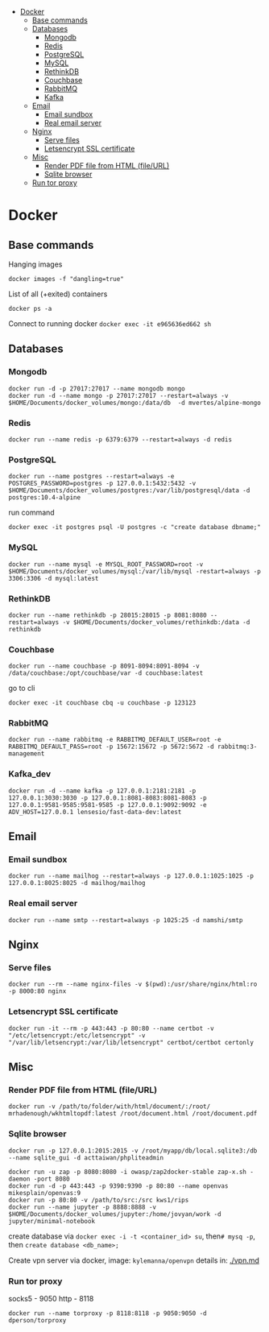 
<!-- TOC -->

- [Docker](#docker)
    - [Base commands](#base-commands)
    - [Databases](#databases)
        - [Mongodb](#mongodb)
        - [Redis](#redis)
        - [PostgreSQL](#postgresql)
        - [MySQL](#mysql)
        - [RethinkDB](#rethinkdb)
        - [Couchbase](#couchbase)
        - [RabbitMQ](#rabbitmq)
        - [Kafka](#Kafka_dev)
    - [Email](#email)
        - [Email sundbox](#email-sundbox)
        - [Real email server](#real-email-server)
    - [Nginx](#nginx)
        - [Serve files](#serve-files)
        - [Letsencrypt SSL certificate](#letsencrypt-ssl-certificate)
    - [Misc](#misc)
        - [Render PDF file from HTML (file/URL)](#render-pdf-file-from-html-fileurl)
        - [Sqlite browser](#sqlite-browser)
    - [Run tor proxy](#run-tor-proxy)

<!-- /TOC -->
# Docker


## Base commands

Hanging images

`docker images -f "dangling=true"`

List of all (+exited) containers

`docker ps -a`

Connect to running docker
`docker exec -it e965636ed662 sh`

## Databases

### Mongodb

```
docker run -d -p 27017:27017 --name mongodb mongo
docker run -d --name mongo -p 27017:27017 --restart=always -v $HOME/Documents/docker_volumes/mongo:/data/db  -d mvertes/alpine-mongo
```

### Redis
```
docker run --name redis -p 6379:6379 --restart=always -d redis
```

### PostgreSQL
```
docker run --name postgres --restart=always -e POSTGRES_PASSWORD=postgres -p 127.0.0.1:5432:5432 -v $HOME/Documents/docker_volumes/postgres:/var/lib/postgresql/data -d postgres:10.4-alpine
```
run command
```
docker exec -it postgres psql -U postgres -c "create database dbname;"
```
### MySQL
```
docker run --name mysql -e MYSQL_ROOT_PASSWORD=root -v $HOME/Documents/docker_volumes/mysql:/var/lib/mysql -restart=always -p 3306:3306 -d mysql:latest
```
### RethinkDB
```
docker run --name rethinkdb -p 28015:28015 -p 8081:8080 --restart=always -v $HOME/Documents/docker_volumes/rethinkdb:/data -d rethinkdb
```
### Couchbase
```
docker run --name couchbase -p 8091-8094:8091-8094 -v /data/couchbase:/opt/couchbase/var -d couchbase:latest
```
go to cli
```
docker exec -it couchbase cbq -u couchbase -p 123123
```
### RabbitMQ
```
docker run --name rabbitmq -e RABBITMQ_DEFAULT_USER=root -e RABBITMQ_DEFAULT_PASS=root -p 15672:15672 -p 5672:5672 -d rabbitmq:3-management
```

### Kafka_dev

```
docker run -d --name kafka -p 127.0.0.1:2181:2181 -p 127.0.0.1:3030:3030 -p 127.0.0.1:8081-8083:8081-8083 -p 127.0.0.1:9581-9585:9581-9585 -p 127.0.0.1:9092:9092 -e ADV_HOST=127.0.0.1 lensesio/fast-data-dev:latest
```

## Email

### Email sundbox
```
docker run --name mailhog --restart=always -p 127.0.0.1:1025:1025 -p 127.0.0.1:8025:8025 -d mailhog/mailhog
```

### Real email server
```
docker run --name smtp --restart=always -p 1025:25 -d namshi/smtp
```

## Nginx

### Serve files
```
docker run --rm --name nginx-files -v $(pwd):/usr/share/nginx/html:ro -p 8000:80 nginx
```

### Letsencrypt SSL certificate
```
docker run -it --rm -p 443:443 -p 80:80 --name certbot -v "/etc/letsencrypt:/etc/letsencrypt" -v "/var/lib/letsencrypt:/var/lib/letsencrypt" certbot/certbot certonly
```

## Misc

### Render PDF file from HTML (file/URL)
```
docker run -v /path/to/folder/with/html/document/:/root/ mrhadenough/wkhtmltopdf:latest /root/document.html /root/document.pdf
```

### Sqlite browser
```
docker run -p 127.0.0.1:2015:2015 -v /root/myapp/db/local.sqlite3:/db --name sqlite_gui -d acttaiwan/phpliteadmin
```


```
docker run -u zap -p 8080:8080 -i owasp/zap2docker-stable zap-x.sh -daemon -port 8080
docker run -d -p 443:443 -p 9390:9390 -p 80:80 --name openvas mikesplain/openvas:9
docker run -p 80:80 -v /path/to/src:/src kws1/rips
docker run --name jupyter -p 8888:8888 -v $HOME/Documents/docker_volumes/jupyter:/home/jovyan/work -d jupyter/minimal-notebook
```
create database via `docker exec -i -t <container_id> su`, then`# mysq -p`, then `create database <db_name>;`


Create vpn server via docker, image: `kylemanna/openvpn` details in: [./vpn.md](./vpn.md)


### Run tor proxy
socks5 - 9050
http - 8118

```
docker run --name torproxy -p 8118:8118 -p 9050:9050 -d dperson/torproxy
```
